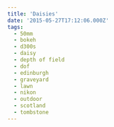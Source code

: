 ```yaml
---
title: 'Daisies'
date: '2015-05-27T17:12:06.000Z'
tags:
  - 50mm
  - bokeh
  - d300s
  - daisy
  - depth of field
  - dof
  - edinburgh
  - graveyard
  - lawn
  - nikon
  - outdoor
  - scotland
  - tombstone
---
```

